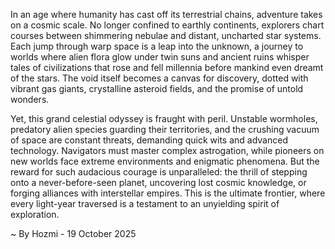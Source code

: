 
In an age where humanity has cast off its terrestrial chains, adventure takes on a cosmic scale. No longer confined to earthly continents, explorers chart courses between shimmering nebulae and distant, uncharted star systems. Each jump through warp space is a leap into the unknown, a journey to worlds where alien flora glow under twin suns and ancient ruins whisper tales of civilizations that rose and fell millennia before mankind even dreamt of the stars. The void itself becomes a canvas for discovery, dotted with vibrant gas giants, crystalline asteroid fields, and the promise of untold wonders.

Yet, this grand celestial odyssey is fraught with peril. Unstable wormholes, predatory alien species guarding their territories, and the crushing vacuum of space are constant threats, demanding quick wits and advanced technology. Navigators must master complex astrogation, while pioneers on new worlds face extreme environments and enigmatic phenomena. But the reward for such audacious courage is unparalleled: the thrill of stepping onto a never-before-seen planet, uncovering lost cosmic knowledge, or forging alliances with interstellar empires. This is the ultimate frontier, where every light-year traversed is a testament to an unyielding spirit of exploration.

~ By Hozmi - 19 October 2025
